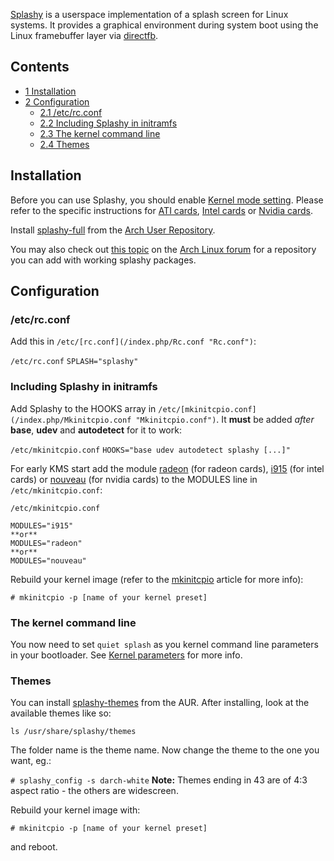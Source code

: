 [Splashy](http://alioth.debian.org/projects/splashy/) is a userspace implementation of a splash screen for Linux systems. It provides a graphical environment during system boot using the Linux framebuffer layer via [directfb](http://www.directfb.org).

## Contents

*   [1 Installation](#Installation)
*   [2 Configuration](#Configuration)
    *   [2.1 /etc/rc.conf](#.2Fetc.2Frc.conf)
    *   [2.2 Including Splashy in initramfs](#Including_Splashy_in_initramfs)
    *   [2.3 The kernel command line](#The_kernel_command_line)
    *   [2.4 Themes](#Themes)

## Installation

Before you can use Splashy, you should enable [Kernel mode setting](/index.php/Kernel_mode_setting "Kernel mode setting"). Please refer to the specific instructions for [ATI cards](/index.php/ATI#Kernel_mode-setting_.28KMS.29 "ATI"), [Intel cards](/index.php/Intel#Enable_early_KMS "Intel") or [Nvidia cards](/index.php/Nouveau#KMS "Nouveau").

Install [splashy-full](https://aur.archlinux.org/packages/splashy-full/) from the [Arch User Repository](/index.php/Arch_User_Repository "Arch User Repository").

You may also check out [this topic](https://bbs.archlinux.org/viewtopic.php?id=48978) on the [Arch Linux forum](https://bbs.archlinux.org/) for a repository you can add with working splashy packages.

## Configuration

### /etc/rc.conf

Add this in `/etc/[rc.conf](/index.php/Rc.conf "Rc.conf")`:

 `/etc/rc.conf`  `SPLASH="splashy"` 

### Including Splashy in initramfs

Add Splashy to the HOOKS array in `/etc/[mkinitcpio.conf](/index.php/Mkinitcpio.conf "Mkinitcpio.conf")`. It **must** be added _after_ **base**, **udev** and **autodetect** for it to work:

 `/etc/mkinitcpio.conf`  `HOOKS="base udev autodetect splashy [...]"` 

For early KMS start add the module [radeon](/index.php/Radeon "Radeon") (for radeon cards), [i915](/index.php/I915 "I915") (for intel cards) or [nouveau](/index.php/Nouveau "Nouveau") (for nvidia cards) to the MODULES line in `/etc/mkinitcpio.conf`:

 `/etc/mkinitcpio.conf` 

```
MODULES="i915"
**or**
MODULES="radeon"
**or**
MODULES="nouveau"
```

Rebuild your kernel image (refer to the [mkinitcpio](/index.php/Mkinitcpio "Mkinitcpio") article for more info):

 `# mkinitcpio -p [name of your kernel preset]` 

### The kernel command line

You now need to set `quiet splash` as you kernel command line parameters in your bootloader. See [Kernel parameters](/index.php/Kernel_parameters "Kernel parameters") for more info.

### Themes

You can install [splashy-themes](https://aur.archlinux.org/packages/splashy-themes/) from the AUR. After installing, look at the available themes like so:

 `ls /usr/share/splashy/themes` 

The folder name is the theme name. Now change the theme to the one you want, eg.:

 `# splashy_config -s darch-white` 
**Note:** Themes ending in 43 are of 4:3 aspect ratio - the others are widescreen.

Rebuild your kernel image with:

 `# mkinitcpio -p [name of your kernel preset]` 

and reboot.